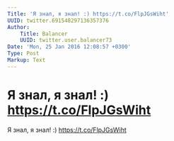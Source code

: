 ```yaml
---
Title: 'Я знал, я знал! :) https://t.co/FlpJGsWiht'
UUID: twitter.691548297136357376
Author:
    Title: Balancer
    UUID: twitter.user.balancer73
Date: 'Mon, 25 Jan 2016 12:08:57 +0300'
Type: Post
Markup: Text
---
```


# Я знал, я знал! :) https://t.co/FlpJGsWiht

Я знал, я знал! :) https://t.co/FlpJGsWiht